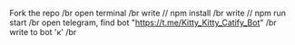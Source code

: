 Fork the repo /br
open terminal /br
write // npm install /br
write // npm run start /br
open telegram, find bot "https://t.me/Kitty_Kitty_Catify_Bot" /br
write to bot 'к' /br
